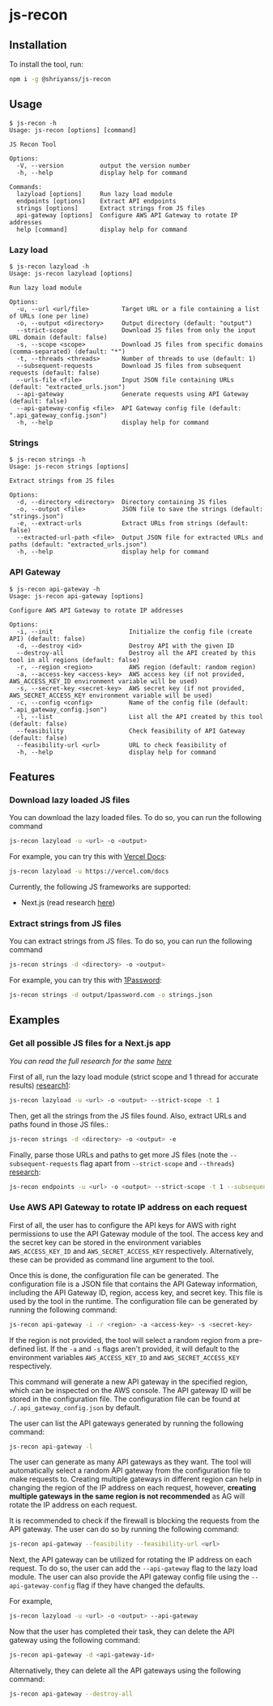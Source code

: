 # js-recon
## Installation
To install the tool, run:
```bash
npm i -g @shriyanss/js-recon
```

## Usage
```
$ js-recon -h
Usage: js-recon [options] [command]

JS Recon Tool

Options:
  -V, --version          output the version number
  -h, --help             display help for command

Commands:
  lazyload [options]     Run lazy load module
  endpoints [options]    Extract API endpoints
  strings [options]      Extract strings from JS files
  api-gateway [options]  Configure AWS API Gateway to rotate IP addresses
  help [command]         display help for command
```

### Lazy load
```
$ js-recon lazyload -h
Usage: js-recon lazyload [options]

Run lazy load module

Options:
  -u, --url <url/file>         Target URL or a file containing a list of URLs (one per line)
  -o, --output <directory>     Output directory (default: "output")
  --strict-scope               Download JS files from only the input URL domain (default: false)
  -s, --scope <scope>          Download JS files from specific domains (comma-separated) (default: "*")
  -t, --threads <threads>      Number of threads to use (default: 1)
  --subsequent-requests        Download JS files from subsequent requests (default: false)
  --urls-file <file>           Input JSON file containing URLs (default: "extracted_urls.json")
  --api-gateway                Generate requests using API Gateway (default: false)
  --api-gateway-config <file>  API Gateway config file (default: ".api_gateway_config.json")
  -h, --help                   display help for command
```

### Strings
```
$ js-recon strings -h
Usage: js-recon strings [options]

Extract strings from JS files

Options:
  -d, --directory <directory>  Directory containing JS files
  -o, --output <file>          JSON file to save the strings (default: "strings.json")
  -e, --extract-urls           Extract URLs from strings (default: false)
  --extracted-url-path <file>  Output JSON file for extracted URLs and paths (default: "extracted_urls.json")
  -h, --help                   display help for command
```

### API Gateway
```
$ js-recon api-gateway -h
Usage: js-recon api-gateway [options]

Configure AWS API Gateway to rotate IP addresses

Options:
  -i, --init                     Initialize the config file (create API) (default: false)
  -d, --destroy <id>             Destroy API with the given ID
  --destroy-all                  Destroy all the API created by this tool in all regions (default: false)
  -r, --region <region>          AWS region (default: random region)
  -a, --access-key <access-key>  AWS access key (if not provided, AWS_ACCESS_KEY_ID environment variable will be used)
  -s, --secret-key <secret-key>  AWS secret key (if not provided, AWS_SECRET_ACCESS_KEY environment variable will be used)
  -c, --config <config>          Name of the config file (default: ".api_gateway_config.json")
  -l, --list                     List all the API created by this tool (default: false)
  --feasibility                  Check feasibility of API Gateway (default: false)
  --feasibility-url <url>        URL to check feasibility of
  -h, --help                     display help for command
```

## Features
### Download lazy loaded JS files
You can download the lazy loaded files. To do so, you can run the following command
```bash
js-recon lazyload -u <url> -o <output>
```

For example, you can try this with [Vercel Docs](https://vercel.com/docs):
```bash
js-recon lazyload -u https://vercel.com/docs
```

Currently, the following JS frameworks are supported:
- Next.js (read research [here](research/next_js.md))

### Extract strings from JS files
You can extract strings from JS files. To do so, you can run the following command
```bash
js-recon strings -d <directory> -o <output>
```

For example, you can try this with [1Password](https://1password.com):
```bash
js-recon strings -d output/1password.com -o strings.json
```

## Examples
### Get all possible JS files for a Next.js app
*You can read the full research for the same [here](research/next_js.md#lazy-loaded-files)*

First of all, run the lazy load module (strict scope and 1 thread for accurate results) [research1](research/next_js.md#analysis-of-vercel-docs):
```bash
js-recon lazyload -u <url> -o <output> --strict-scope -t 1
```

Then, get all the strings from the JS files found. Also, extract URLs and paths found in those JS files.:
```bash
js-recon strings -d <directory> -o <output> -e
```

Finally, parse those URLs and paths to get more JS files (note the `--subsequent-requests` flag apart from `--strict-scope` and `--threads`) [research](research/next_js.md#analysis-of-xai):
```bash
js-recon endpoints -u <url> -o <output> --strict-scope -t 1 --subsequent-requests
```

### Use AWS API Gateway to rotate IP address on each request
First of all, the user has to configure the API keys for AWS with right permissions to use the API Gateway module of the tool. The access key and the secret key can be stored in the environment variables `AWS_ACCESS_KEY_ID` and `AWS_SECRET_ACCESS_KEY` respectively. Alternatively, these can be provided as command line argument to the tool.

Once this is done, the configuration file can be generated. The configuration file is a JSON file that contains the API Gateway information, including the API Gateway ID, region, access key, and secret key. This file is used by the tool in the runtime. The configuration file can be generated by running the following command:
```bash
js-recon api-gateway -i -r <region> -a <access-key> -s <secret-key>
```
If the region is not provided, the tool will select a random region from a pre-defined list. If the `-a` and `-s` flags aren't provided, it will default to the environment variables `AWS_ACCESS_KEY_ID` and `AWS_SECRET_ACCESS_KEY` respectively.

This command will generate a new API gateway in the specified region, which can be inspected on the AWS console. The API gateway ID will be stored in the configuration file. The configuration file can be found at `./.api_gateway_config.json` by default.

The user can list the API gateways generated by running the following command:
```bash
js-recon api-gateway -l
```

The user can generate as many API gateways as they want. The tool will automatically select a random API gateway from the configuration file to make requests to. Creating multiple gateways in different region can help in changing the region of the IP address on each request, however, **creating multiple gateways in the same region is not recommended** as AG will rotate the IP address on each request.

It is recommended to check if the firewall is blocking the requests from the API gateway. The user can do so by running the following command:
```bash
js-recon api-gateway --feasibility --feasibility-url <url>
```

Next, the API gateway can be utilized for rotating the IP address on each request. To do so, the user can add the `--api-gateway` flag to the lazy load module. The user can also provide the API gateway config file using the `--api-gateway-config` flag if they have changed the defaults.

For example,
```bash
js-recon lazyload -u <url> -o <output> --api-gateway
```

Now that the user has completed their task, they can delete the API gateway using the following command:
```bash
js-recon api-gateway -d <api-gateway-id>
```

Alternatively, they can delete all the API gateways using the following command:
```bash
js-recon api-gateway --destroy-all
```
